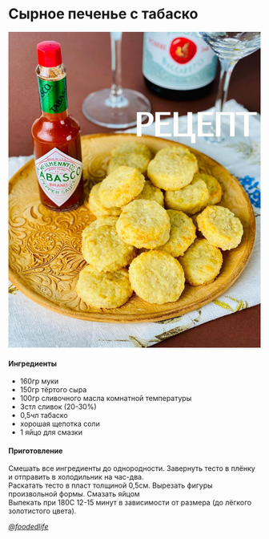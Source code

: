 # Сырное печенье с табаско

![Сырное печенье с табаско](../../pics/178387039_1116898635472798_3834828181319297055_n%20%281%29.jpg)

#### Ингредиенты

* 160гр муки
* 150гр тёртого сыра
* 100гр сливочного масла комнатной температуры
* 3стл сливок \(20-30%\)
* 0,5чл табаско
* хорошая щепотка соли
* 1 яйцо для смазки

#### Приготовление

Смешать все ингредиенты до однородности. Завернуть тесто в плёнку и отправить в холодильник на час-два.  
Раскатать тесто в пласт толщиной 0,5см. Вырезать фигуры произвольной формы. Смазать яйцом  
Выпекать при 180С 12-15 минут в зависимости от размера \(до лёгкого золотистого цвета\).

[*@foodedlife*](https://www.instagram.com/p/CMSCeRAlH87/)
